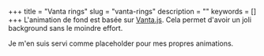 +++
title = "Vanta rings"
slug = "vanta-rings"
description = ""
keywords = []
+++
L'animation de fond est basée sur  [Vanta.js](https://www.vantajs.com/?effect=rings). Cela permet d'avoir un joli background sans le moindre effort.

Je m'en suis servi comme placeholder pour mes propres animations.
